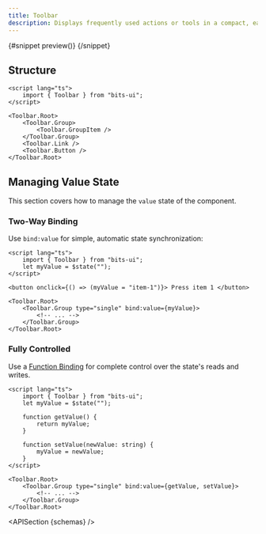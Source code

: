 ```yaml
---
title: Toolbar
description: Displays frequently used actions or tools in a compact, easily accessible bar.
---
```


<script>
	import { APISection, ComponentPreviewV2, ToolbarDemo } from '$lib/components/index.js'
	let { schemas } = $props()
</script>

<ComponentPreviewV2 name="toolbar-demo" componentName="Toolbar">

{#snippet preview()}
<ToolbarDemo slot="preview" />
{/snippet}

</ComponentPreviewV2>

## Structure

```svelte
<script lang="ts">
	import { Toolbar } from "bits-ui";
</script>

<Toolbar.Root>
	<Toolbar.Group>
		<Toolbar.GroupItem />
	</Toolbar.Group>
	<Toolbar.Link />
	<Toolbar.Button />
</Toolbar.Root>
```

## Managing Value State

This section covers how to manage the `value` state of the component.

### Two-Way Binding

Use `bind:value` for simple, automatic state synchronization:

```svelte
<script lang="ts">
	import { Toolbar } from "bits-ui";
	let myValue = $state("");
</script>

<button onclick={() => (myValue = "item-1")}> Press item 1 </button>

<Toolbar.Root>
	<Toolbar.Group type="single" bind:value={myValue}>
		<!-- ... -->
	</Toolbar.Group>
</Toolbar.Root>
```

### Fully Controlled

Use a [Function Binding](https://svelte.dev/docs/svelte/bind#Function-bindings) for complete control over the state's reads and writes.

```svelte
<script lang="ts">
	import { Toolbar } from "bits-ui";
	let myValue = $state("");

	function getValue() {
		return myValue;
	}

	function setValue(newValue: string) {
		myValue = newValue;
	}
</script>

<Toolbar.Root>
	<Toolbar.Group type="single" bind:value={getValue, setValue}>
		<!-- ... -->
	</Toolbar.Group>
</Toolbar.Root>
```

<APISection {schemas} />
